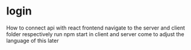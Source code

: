 # login
How to connect api with react frontend 
navigate to the server and client folder respectively run npm start in client and server 
come to adjust the language of this later 
